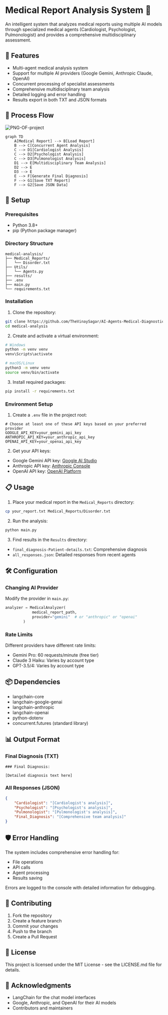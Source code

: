 # Medical Report Analysis System 🏥

An intelligent system that analyzes medical reports using multiple AI models through specialized medical agents (Cardiologist, Psychologist, Pulmonologist) and provides a comprehensive multidisciplinary assessment.

## 🌟 Features

- Multi-agent medical analysis system
- Support for multiple AI providers (Google Gemini, Anthropic Claude, OpenAI)
- Concurrent processing of specialist assessments
- Comprehensive multidisciplinary team analysis
- Detailed logging and error handling
- Results export in both TXT and JSON formats

## 🔄 Process Flow

![PNG-OF-project](https://github.com/user-attachments/assets/13d3fcb5-ce61-4e9c-8ed3-54e9cf97456d)

```mermaid
graph TD
    A[Medical Report] --> B[Load Report]
    B --> C[Concurrent Agent Analysis]
    C --> D1[Cardiologist Analysis]
    C --> D2[Psychologist Analysis]
    C --> D3[Pulmonologist Analysis]
    D1 --> E[Multidisciplinary Team Analysis]
    D2 --> E
    D3 --> E
    E --> F[Generate Final Diagnosis]
    F --> G1[Save TXT Report]
    F --> G2[Save JSON Data]
```

## 🚀 Setup

### Prerequisites

- Python 3.8+
- pip (Python package manager)

### Directory Structure

```
medical-analysis/
├── Medical_Reports/
│   └── Disorder.txt
├── Utils/
│   └── Agents.py
├── results/
├── .env
├── main.py
└── requirements.txt
```

### Installation

1. Clone the repository:
```bash
git clone https://github.com/TheVinaySagar/AI-Agents-Medical-Diagnostics.git
cd medical-analysis
```

2. Create and activate a virtual environment:
```bash
# Windows
python -m venv venv
venv\Scripts\activate

# macOS/Linux
python3 -m venv venv
source venv/bin/activate
```

3. Install required packages:
```bash
pip install -r requirements.txt
```

### Environment Setup

1. Create a `.env` file in the project root:
```env
# Choose at least one of these API keys based on your preferred provider
GOOGLE_API_KEY=your_gemini_api_key
ANTHROPIC_API_KEY=your_anthropic_api_key
OPENAI_API_KEY=your_openai_api_key
```

2. Get your API keys:
- Google Gemini API key: [Google AI Studio](https://makersuite.google.com/app/apikey)
- Anthropic API key: [Anthropic Console](https://console.anthropic.com/)
- OpenAI API key: [OpenAI Platform](https://platform.openai.com/api-keys)

## 📋 Usage

1. Place your medical report in the `Medical_Reports` directory:
```bash
cp your_report.txt Medical_Reports/Disorder.txt
```

2. Run the analysis:
```bash
python main.py
```

3. Find results in the `Results` directory:
- `final_diagnosis-Patient-details.txt`: Comprehensive diagnosis
- `all_responses.json`: Detailed responses from recent agents

## 🛠️ Configuration

### Changing AI Provider

Modify the provider in `main.py`:
```python
analyzer = MedicalAnalyzer(
            medical_report_path,
            provider="gemini"  # or "anthropic" or "openai"
        )
```

### Rate Limits

Different providers have different rate limits:
- Gemini Pro: 60 requests/minute (free tier)
- Claude 3 Haiku: Varies by account type
- GPT-3.5/4: Varies by account type

## 📦 Dependencies

- langchain-core
- langchain-google-genai
- langchain-anthropic
- langchain-openai
- python-dotenv
- concurrent.futures (standard library)

## 📊 Output Format

### Final Diagnosis (TXT)
```
### Final Diagnosis:

[Detailed diagnosis text here]
```

### All Responses (JSON)
```json
{
    "Cardiologist": "[Cardiologist's analysis]",
    "Psychologist": "[Psychologist's analysis]",
    "Pulmonologist": "[Pulmonologist's analysis]",
    "Final_Diagnosis": "[Comprehensive team analysis]"
}
```

## 🛡️ Error Handling

The system includes comprehensive error handling for:
- File operations
- API calls
- Agent processing
- Results saving

Errors are logged to the console with detailed information for debugging.

## 🤝 Contributing

1. Fork the repository
2. Create a feature branch
3. Commit your changes
4. Push to the branch
5. Create a Pull Request

## 📝 License

This project is licensed under the MIT License - see the LICENSE.md file for details.

## 🙏 Acknowledgments

- LangChain for the chat model interfaces
- Google, Anthropic, and OpenAI for their AI models
- Contributors and maintainers
